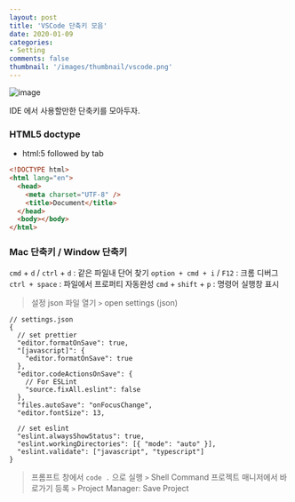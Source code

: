 ```yaml
---
layout: post
title: 'VSCode 단축키 모음'
date: 2020-01-09
categories:
- Setting
comments: false
thumbnail: '/images/thumbnail/vscode.png'
---
```

![image](/images/thumbnail/vscode.png)

IDE 에서 사용할만한 단축키를 모아두자.

### HTML5 doctype

- html:5 followed by tab

```html
<!DOCTYPE html>
<html lang="en">
  <head>
    <meta charset="UTF-8" />
    <title>Document</title>
  </head>
  <body></body>
</html>
```

### Mac 단축키 / Window 단축키

`cmd` + `d` / `ctrl` + `d` : 같은 파일내 단어 찾기
`option + cmd + i` / `F12` : 크롬 디버그
`ctrl + space` : 파일에서 프로퍼티 자동완성
`cmd` + `shift` + `p` : 명령어 실행창 표시

> 설정 json 파일 열기
> `>` open settings (json)

```
// settings.json
{
  // set prettier
  "editor.formatOnSave": true,
  "[javascript]": {
    "editor.formatOnSave": true
  },
  "editor.codeActionsOnSave": {
    // For ESLint
    "source.fixAll.eslint": false
  },
  "files.autoSave": "onFocusChange",
  "editor.fontSize": 13,

  // set eslint
  "eslint.alwaysShowStatus": true,
  "eslint.workingDirectories": [{ "mode": "auto" }],
  "eslint.validate": ["javascript", "typescript"]
}
```

> 프롬프트 창에서 `code .` 으로 실행
> `>` Shell Command
> 프로젝트 매니저에서 바로가기 등록
> `>` Project Manager: Save Project

